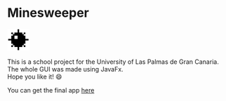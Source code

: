 # Minesweeper

<img src="bomb.png" width="50px" height="50px"/>

This is a school project for the University of Las Palmas de Gran Canaria. The whole GUI was made using JavaFx.\
Hope you like it! :smile:

You can get the final app [here](https://mega.nz/#!Cx42CYJa!U1jqyttv57Y-bxBY1ay5bqoXSOP7nHEckueeI_lqkiQ)
